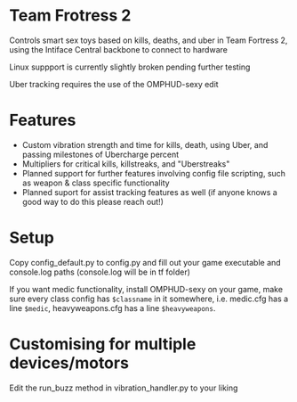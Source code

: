 # Team Frotress 2

Controls smart sex toys based on kills, deaths, and uber in Team Fortress 2, using the Intiface Central backbone to connect to hardware

Linux suppport is currently slightly broken pending further testing

Uber tracking requires the use of the OMPHUD-sexy edit

# Features
- Custom vibration strength and time for kills, death, using Uber, and passing milestones of Ubercharge percent
- Multipliers for critical kills, killstreaks, and "Uberstreaks"
- Planned support for further features involving config file scripting, such as weapon & class specific functionality
- Planned suport for assist tracking features as well (if anyone knows a good way to do this please reach out!)

# Setup

Copy config_default.py to config.py and fill out your game executable and console.log paths (console.log will be in tf
folder)

If you want medic functionality, install OMPHUD-sexy on your game, make sure every class config has `$classname` in it somewhere, i.e. medic.cfg has a
line `$medic`, heavyweapons.cfg has a line `$heavyweapons`. 

# Customising for multiple devices/motors

Edit the run_buzz method in vibration_handler.py to your liking


